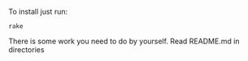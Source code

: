 To install just run:
```shell
rake
```

There is some work you need to do by yourself. Read README.md in directories
